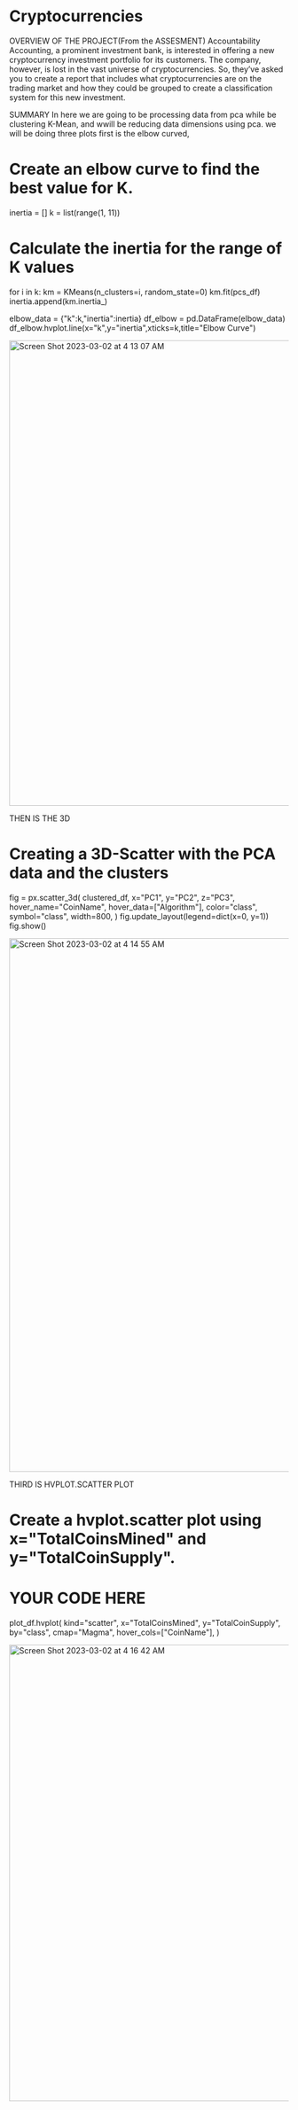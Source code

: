 #                                                     Cryptocurrencies


OVERVIEW OF THE PROJECT(From the ASSESMENT)
  Accountability Accounting, a prominent investment bank, is interested in offering a new cryptocurrency investment portfolio for its customers. The company, however, is lost in the vast universe of cryptocurrencies. So, they’ve asked you to create a report that includes what cryptocurrencies are on the trading market and how they could be grouped to create a classification system for this new investment.

SUMMARY 
  In here we are going to be processing data from pca while be clustering K-Mean, and wwill be reducing data dimensions using pca. we will be doing three plots first is the elbow curved,
  
# Create an elbow curve to find the best value for K.
inertia = []
k = list(range(1, 11))
# Calculate the inertia for the range of K values
for i in k:
   km = KMeans(n_clusters=i, random_state=0)
   km.fit(pcs_df)
   inertia.append(km.inertia_)

elbow_data = {"k":k,"inertia":inertia}
df_elbow = pd.DataFrame(elbow_data)
df_elbow.hvplot.line(x="k",y="inertia",xticks=k,title="Elbow Curve")

  <img width="840" alt="Screen Shot 2023-03-02 at 4 13 07 AM" src="https://user-images.githubusercontent.com/115046550/222384207-383bf5a8-3ccb-450d-85c3-b549cad5c228.png">

THEN IS THE 3D 
# Creating a 3D-Scatter with the PCA data and the clusters
fig = px.scatter_3d(
    clustered_df,
    x="PC1",
    y="PC2",
    z="PC3",
    hover_name="CoinName",
    hover_data=["Algorithm"],
    color="class",
    symbol="class",
    width=800,
)
fig.update_layout(legend=dict(x=0, y=1))
fig.show()

<img width="963" alt="Screen Shot 2023-03-02 at 4 14 55 AM" src="https://user-images.githubusercontent.com/115046550/222384674-f13a8b7b-3d43-49a5-b7bb-d676b1f60ef3.png">


THIRD IS HVPLOT.SCATTER PLOT

# Create a hvplot.scatter plot using x="TotalCoinsMined" and y="TotalCoinSupply".
# YOUR CODE HERE
plot_df.hvplot(
    kind="scatter",
    x="TotalCoinsMined",
    y="TotalCoinSupply",
    by="class",
    cmap="Magma",
    hover_cols=["CoinName"],
)

<img width="824" alt="Screen Shot 2023-03-02 at 4 16 42 AM" src="https://user-images.githubusercontent.com/115046550/222385107-5643ba6e-7f96-4589-9903-bab9ddd55d27.png">

